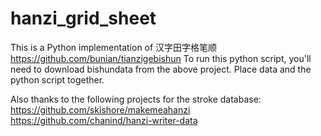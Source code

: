 # hanzi_grid_sheet
This is a Python implementation of 汉字田字格笔顺
https://github.com/bunian/tianzigebishun
To run this python script, you'll need to download bishundata from the above project.
Place data and the python script together.

Also thanks to the following projects for the stroke database:
https://github.com/skishore/makemeahanzi
https://github.com/chanind/hanzi-writer-data
